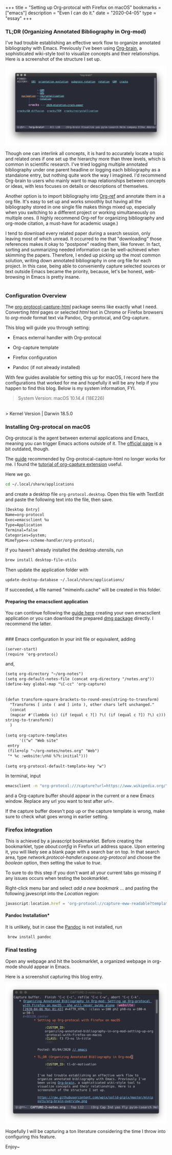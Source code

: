 +++
title = "Setting up Org-protocal with Firefox on macOS"
bookmarks = ["emacs"]
description = "Even I can do it."
date = "2020-04-05"
type = "essay"
+++
### TL;DR (Organizing Annotated Bibliography in Org-mod)
I've had trouble establishing an effective work flow to organize annotated bibliography with Emacs. Previously I've been using [Org-brain](https://github.com/Kungsgeten/org-brain), a sophisticated wiki-style tool to visualize concepts and their relationships. Here is a screenshot of the structure I set up. 

![Org-brain overview](https://raw.githubusercontent.com/wpix/solid-pipix/master/miniposts/org-brain-overview.png)

Though one can interlink all concepts, it is hard to accurately locate a topic and related ones if one set up the hierarchy more than three levels, which is common in scientific research. I've tried logging multiple annotated bibliography under one parent headline or logging each bibliography as a standalone entry, but nothing quite work the way I imagined. I'd recommend Org-brain to users who mainly want to map relationships between concepts or ideas, with less focuses on details or descriptions of themselves. 

Another option is to import bibliography into [Org-ref](https://github.com/jkitchin/org-ref) and annotate them in a org file. It's easy to set up and works smoothly but having all the bibliography stored in one single file makes things mixed up, especially when you switching to a different project or working simultaneously on multiple ones. (I highly recommend Org-ref for organizing bibliography and org-mode citation, a must-have for academic usage.) 

I tend to download every related paper during a search session, only leaving most of which unread. It occurred to me that "downloading" those references makes it okay to "postpone" reading them, like forever. In fact, sorting and summarizing needed information can be well-achieved when skimming the papers. Therefore, I ended up picking up the most common solution, writing down annotated bibliography in one org file for each project. In this case, being able to conveniently capture selected sources or text outside Emacs became the priority, because, let's be honest, web-browsing in Emacs is pretty insane. 
<br/>
<br/>
### Configuration Overview
The [org-protocol-capture-html](https://github.com/alphapapa/org-protocol-capture-html) package seems like exactly what I need. Converting _html_ pages or selected _html_ text in Chrome or Firefox browsers to _org-mode_ format text via Pandoc, Org-protocal, and Org-capture. 

This blog will guide you through setting:

+ Emacs external handler with Org-protocal

+ Org-capture template

+ Firefox configuration

+ Pandoc (if not already installed)

With few guides available for setting this up for macOS, I record here the configurations that worked for me and hopefully it will be any help if you happen to find this blog. Below is my system information, FYI.
<br/>
> System Version: macOS 10.14.4 (18E226) 
<br/>
> Kernel Version | Darwin 18.5.0 
<br/>

### Installing Org-protocal on macOS
Org-protocal is the agent between external applications and Emacs, meaning you can trigger Emacs actions outside of it. The [official page](https://orgmode.org/worg/org-contrib/org-protocol.html) is a bit outdated, though. 

The [guide](https://blog.aaronbieber.com/2016/11/24/org-capture-from-anywhere-on-your-mac.html) recommended by Org-protocal-capture-html no longer works for me. I found the [tutorial of org-capture extension](https://github.com/sprig/org-capture-extension#set-up-org-protocol) useful.

Here we go.
```bash 
cd ~/.local/share/applications
``` 
and create a desktop file ```org-protocol.desktop```. Open this file with TextEdit and paste the following text into the file, then save.

```
[Desktop Entry]
Name=org-protocol
Exec=emacsclient %u
Type=Application
Terminal=false
Categories=System;
MimeType=x-scheme-handler/org-protocol;
```

If you haven't already installed the desktop utensils, run 
```bash
brew install desktop-file-utils
```
Then update the application folder with 

```bash
update-desktop-database ~/.local/share/applications/
```
If succeeded, a file named "mimeinfo.cache" will be created in this folder. 

#### Preparing the emacsclient application
You can continue following the [guide here](https://github.com/sprig/org-capture-extension#under-osx) creating your own emacsclient application or you can download the prepared [dmg package](https://github.com/sprig/org-capture-extension/raw/master/EmacsClient.app.zip) directly. I recommend the latter.

<br/>
### Emacs configuration 
In your init file or equivalent, adding

```
(server-start)
(require 'org-protocol)
```
and,

```
(setq org-directory "~/org-notes")
(setq org-default-notes-file (concat org-directory "/notes.org"))
(define-key global-map "\C-cc" 'org-capture)


(defun transform-square-brackets-to-round-ones(string-to-transform)
  "Transforms [ into ( and ] into ), other chars left unchanged."
  (concat 
  (mapcar #'(lambda (c) (if (equal c ?[) ?\( (if (equal c ?]) ?\) c))) string-to-transform))
  )

(setq org-capture-templates
      '(("w" "Web site"
 entry
 (file+olp "~/org-notes/notes.org" "Web")
 "* %c :website:\n%U %?%:initial")))

(setq org-protocol-default-template-key "w")
```

In terminal, input 
```bash 
emacsclient -n "org-protocol:///capture?url=https://www.wikipedia.org/"
``` 
and a Org-capture buffer should appear in the current or a new Emacs window. Replace any url you want to test after *url=*.

If the capture buffer doesn't pop up or the capture template is wrong, make sure to check what goes wrong in earlier setting. 

### Firefox integration
This is achieved by a javascript bookmarklet. Before creating the bookmarklet, type *about:config* in Firefox url address space. Upon entering it, you will likely see a blank page with a search bar on top. In that search area, type *network.protocol-handler.expose.org-protocol* and choose the *boolean* option, then setting the value to *true*.

To sure to do this step if you don't want all your current tabs go missing if any issues occurs when testing the bookmarklet. 

Right-click menu bar and select *add a new bookmark ...* and pasting the following javescript into the *Location* region:

``` javascript
javascript:location.href = 'org-protocol://capture-eww-readable?template=w&url=' + encodeURIComponent(location.href) + '&title=' + encodeURIComponent(document.title || "[untitled page]");
```

#### Pandoc Installation*
It is unlikely, but in case the [Pandoc](https://pandoc.org/installing.html#chrome-os) is not installed, run 
```bash 
 brew install pandoc
```

### Final testing
Open any webpage and hit the bookmarklet, a organized webpage in org-mode should appear in Emacs. 

Here is a screenshot capturing this blog entry.

![org-capture-example](https://raw.githubusercontent.com/wpix/solid-pipix/master/miniposts/org-protocal-example.png)

Hopefully I will be capturing a ton literature considering the time I throw into configuring this feature.

Enjoy~
